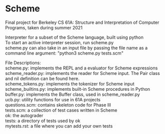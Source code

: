 # Scheme
Final project for Berkeley CS 61A: Structure and Interpretation of Computer Programs, taken during summer 2021

Interpreter for a subset of the Scheme language, built using python<br />
To start an active interpreter session, run scheme.py<br />
scheme.py can also take in an input file by passing the file name as a command line argument: "python3 scheme.py tests.scm"

File Descriptions: <br />
scheme.py: implements the REPL and a evaluator for Scheme expressions <br />
scheme_reader.py: implements the reader for Scheme input. The Pair class and nil definition can be found here. <br />
scheme_tokens.py: implements the tokenizer for Scheme input <br />
scheme_builtins.py: implements built-in Scheme procedures in Python <br />
buffer.py: implements the Buffer class, used in scheme_reader.py <br />
ucb.py: utility functions for use in 61A projects <br />
questions.scm: contains skeleton code for Phase III <br />
tests.scm: a collection of test cases written in Scheme <br />
ok: the autograder <br />
tests: a directory of tests used by ok <br />
mytests.rst: a file where you can add your own tests <br />
